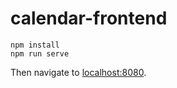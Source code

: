 # calendar-frontend

```
npm install
npm run serve
```

Then navigate to [localhost:8080](localhost:8080).
